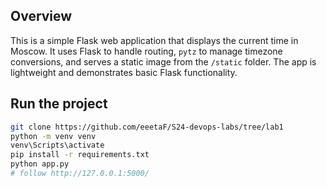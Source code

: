 ## Overview

This is a simple Flask web application that displays the current time in Moscow. It uses Flask to handle routing, `pytz` to manage timezone conversions, and serves a static image from the `/static` folder. The app is lightweight and demonstrates basic Flask functionality.

## Run the project
```bash
git clone https://github.com/eeetaF/S24-devops-labs/tree/lab1
python -m venv venv
venv\Scripts\activate
pip install -r requirements.txt
python app.py
# follow http://127.0.0.1:5000/
```